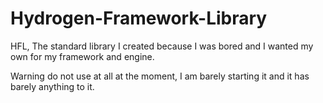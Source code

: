 # Hydrogen-Framework-Library
HFL, The standard library I created because I was bored and I wanted my own for my framework and engine. 

Warning do not use at all at the moment, I am barely starting it and it has barely anything to it.
